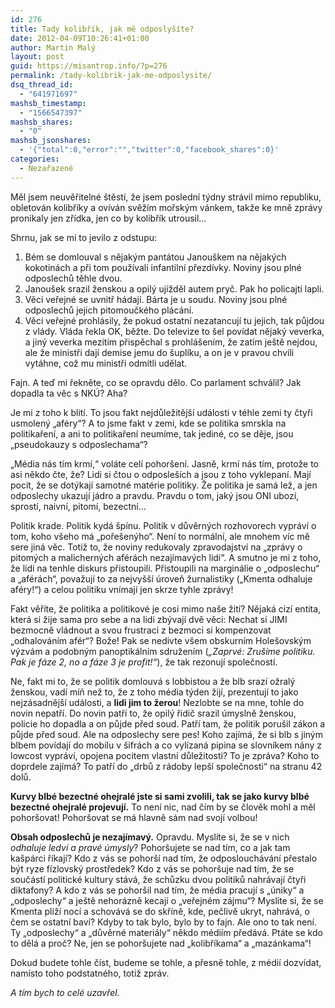 ```yaml
---
id: 276
title: Tady kolibřík, jak mě odposlyšíte?
date: 2012-04-09T10:26:41+01:00
author: Martin Malý
layout: post
guid: https://misantrop.info/?p=276
permalink: /tady-kolibrik-jak-me-odposlysite/
dsq_thread_id:
  - "641971697"
mashsb_timestamp:
  - "1566547397"
mashsb_shares:
  - "0"
mashsb_jsonshares:
  - '{"total":0,"error":"","twitter":0,"facebook_shares":0}'
categories:
  - Nezařazené
---
```

Měl jsem neuvěřitelné štěstí, že jsem poslední týdny strávil mimo republiku, obletován kolibříky a ovíván svěžím mořským vánkem, takže ke mně zprávy pronikaly jen zřídka, jen co by kolibřík utrousil&#8230;

<!--more-->

Shrnu, jak se mi to jevilo z odstupu:

  1. Bém se domlouval s nějakým pantátou Janouškem na nějakých kokotinách a při tom používali infantilní přezdívky. Noviny jsou plné odposlechů těhle dvou.
  2. Janoušek srazil ženskou a opilý ujížděl autem pryč. Pak ho policajti lapli.
  3. Věci veřejné se uvnitř hádají. Bárta je u soudu. Noviny jsou plné odposlechů jejich pitomoučkého plácání.
  4. Věci veřejné prohlásily, že pokud ostatní nezatancují tu jejich, tak půjdou z vlády. Vláda řekla OK, běžte. Do televize to šel povídat nějaký veverka, a jiný veverka mezitím přispěchal s prohlášením, že zatím ještě nejdou, ale že ministři dají demise jemu do šuplíku, a on je v pravou chvíli vytáhne, což mu ministři odmítli udělat.

Fajn. A teď mi řekněte, co se opravdu dělo. Co parlament schválil? Jak dopadla ta věc s NKÚ? Aha?

Je mi z toho k blití. To jsou fakt nejdůležitější události v téhle zemi ty čtyři usmolený &#8222;aféry&#8220;? A to jsme fakt v zemi, kde se politika smrskla na politikaření, a ani to politikaření neumíme, tak jediné, co se děje, jsou &#8222;pseudokauzy s odposlechama&#8220;?

&#8222;Média nás tím krmí,&#8220; voláte celí pohoršení. Jasně, krmí nás tím, protože to asi někdo čte, že? Lidi si čtou o odposleších a jsou z toho vyklepaní. Mají pocit, že se dotýkají samotné matérie politiky. Že politika je samá lež, a jen odposlechy ukazují jádro a pravdu. Pravdu o tom, jaký jsou ONI ubozí, sprostí, naivní, pitomí, bezectní&#8230;

Politik krade. Politik kydá špínu. Politik v důvěrných rozhovorech vypráví o tom, koho všeho má &#8222;pořešenýho&#8220;. Není to normální, ale mnohem víc mě sere jiná věc. Totiž to, že noviny redukovaly zpravodajství na &#8222;zprávy o pitomých a malicherných aférách nezajímavých lidí&#8220;. A smutno je mi z toho, že lidi na tenhle diskurs přistoupili. Přistoupili na marginálie o &#8222;odposlechu&#8220; a &#8222;aférách&#8220;, považují to za nejvyšší úroveň žurnalistiky (&#8222;Kmenta odhaluje aféry!&#8220;) a celou politiku vnímají jen skrze tyhle zprávy!

Fakt věříte, že politika a politikové je cosi mimo naše žití? Nějaká cizí entita, která si žije sama pro sebe a na lidi zbývají dvě věci: Nechat si JIMI bezmocně vládnout a svou frustraci z bezmoci si kompenzovat &#8222;odhalováním afér&#8220;? Bože! Pak se nedivte všem obskurním Holešovským výzvám a podobným panoptikálním sdružením (_&#8222;Zaprvé: Zrušíme politiku. Pak je fáze 2, no a fáze 3 je profit!&#8220;_), že tak rezonují společností.

Ne, fakt mi to, že se politik domlouvá s lobbistou a že blb srazí ožralý ženskou, vadí míň než to, že z toho média týden žijí, prezentují to jako nejzásadnější události, a **lidi jim to žerou**! Nezlobte se na mne, tohle do novin nepatří. Do novin patří to, že opilý řidič srazil úmyslně ženskou, policie ho dopadla a on půjde před soud. Patří tam, že politik porušil zákon a půjde před soud. Ale na odposlechy sere pes! Koho zajímá, že si blb s jiným blbem povídají do mobilu v šifrách a co vylízaná pipina se slovníkem nány z lowcost vypráví, opojena pocitem vlastní důležitosti? To je zpráva? Koho to doprdele zajímá? To patří do &#8222;drbů z rádoby lepší společnosti&#8220; na stranu 42 dolů.

**Kurvy blbé bezectné ohejralé jste si sami zvolili, tak se jako kurvy blbé bezectné ohejralé projevují.** To není nic, nad čím by se člověk mohl a měl pohoršovat! Pohoršovat se má hlavně sám nad svojí volbou!

**Obsah odposlechů je nezajímavý.** Opravdu. Myslíte si, že se v nich _odhaluje ledví a pravé úmysly_? Pohoršujete se nad tím, co a jak tam kašpárci říkají? Kdo z vás se pohorší nad tím, že odposlouchávání přestalo být ryze fízlovský prostředek? Kdo z vás se pohoršuje nad tím, že se součástí politické kultury stává, že schůzku dvou politiků nahrávají čtyři diktafony? A kdo z vás se pohoršil nad tím, že média pracují s &#8222;úniky&#8220; a &#8222;odposlechy&#8220; a ještě nehorázně kecají o &#8222;veřejném zájmu&#8220;? Myslíte si, že se Kmenta plíží nocí a schovává se do skříně, kde, pečlivě ukryt, nahrává, o čem se ostatní baví? Kdyby to tak bylo, bylo by to fajn. Ale ono to tak není. Ty &#8222;odposlechy&#8220; a &#8222;důvěrné materiály&#8220; někdo médiím předává. Ptáte se kdo to dělá a proč? Ne, jen se pohoršujete nad &#8222;kolibříkama&#8220; a &#8222;mazánkama&#8220;!

Dokud budete tohle číst, budeme se tohle, a přesně tohle, z médií dozvídat, namísto toho podstatného, totiž zpráv.

_A tím bych to celé uzavřel._